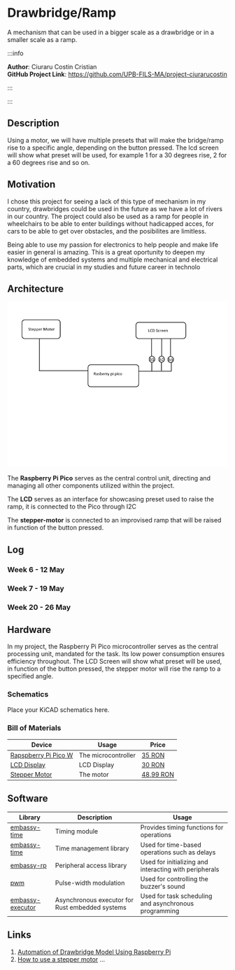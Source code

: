 # Drawbridge/Ramp
A mechanism that can be used in a bigger scale as a drawbridge or in a smaller scale as a ramp.

:::info 

**Author**: Ciuraru Costin Cristian \
**GitHub Project Link**: https://github.com/UPB-FILS-MA/project-ciurarucostin

:::

:::

## Description

Using a motor, we will have multiple presets that will make the bridge/ramp rise to a specific angle, depending on the button pressed.
The lcd screen will show what preset will be used, for example 1 for a 30 degrees rise, 2 for a 60 degrees rise and so on.

## Motivation

I chose this project for seeing a lack of this type of mechanism in my country, drawbridges could be used in the future as we have a lot of rivers in our country. The project 
could also be used as a ramp for people in wheelchairs to be able to enter buildings without hadicapped acces, for cars to be able to get over obstacles, and the posibilites are limitless.

Being able to use my passion for electronics to help people and make life easier in general is amazing. This is a great oportunity to deepen my knowledge of 
embedded systems and multiple mechanical and electrical parts, which are crucial in my studies and future career in technolo

## Architecture 
![Architecture photo](./projection.png)


The **Raspberry Pi Pico** serves as the central control unit, directing and managing all other components utilized within the project.


The **LCD** serves as an interface for showcasing preset used to raise the ramp, it is connected to the Pico through I2C

The **stepper-motor** is connected to an improvised ramp that will be raised in function of the button pressed.

## Log

<!-- write every week your progress here -->

### Week 6 - 12 May

### Week 7 - 19 May

### Week 20 - 26 May

## Hardware

In my project, the Raspberry Pi Pico microcontroller serves as the central processing unit, mandated for the task. Its low power consumption ensures efficiency throughout. The LCD Screen will show what preset will be used, in function of the button pressed, the stepper motor will rise the ramp to a specified angle.

### Schematics

Place your KiCAD schematics here.

### Bill of Materials

<!-- Fill out this table with all the hardware components that you might need.

The format is 
```
| Device | Usage | Price |
|--------|--------|-------|
| [Rapspberry Pi Pico W](https://www.raspberrypi.com/documentation/microcontrollers/raspberry-pi-pico.html) | The microcontroller | [35 RON](https://www.optimusdigital.ro/en/raspberry-pi-boards/12394-raspberry-pi-pico-w.html) |
| [LCD Display](https://www.waveshare.com/datasheet/LCD_en_PDF/LCD1602.pdf) | LCD Display| [30 RON](https://www.optimusdigital.ro/ro/optoelectronice-lcd-uri/62-lcd-1602-cu-interfata-i2c-si-backlight-galben-verde.html?search_query=lcd+1602&results=17) |
| Stepper Motor | Stepper Motor | [48,99 RON](https://www.optimusdigital.ro/ro/motoare-motoare-pas-cu-pas/3912-motor-pas-cu-pas-42hb34f08ab.html?search_query=stepper+motor&results=48) |

```

-->

| Device | Usage | Price |
|--------|--------|-------|
| [Rapspberry Pi Pico W](https://www.raspberrypi.com/documentation/microcontrollers/raspberry-pi-pico.html) | The microcontroller | [35 RON](https://www.optimusdigital.ro/en/raspberry-pi-boards/12394-raspberry-pi-pico-w.html) |
| [LCD Display](https://www.waveshare.com/datasheet/LCD_en_PDF/LCD1602.pdf) | LCD Display| [30 RON](https://www.optimusdigital.ro/ro/optoelectronice-lcd-uri/62-lcd-1602-cu-interfata-i2c-si-backlight-galben-verde.html?search_query=lcd+1602&results=17) |
| [Stepper Motor](https://pages.pbclinear.com/rs/909-BFY-775/images/Data-Sheet-Stepper-Motor-Support.pdf)| The motor | [48,99 RON](https://www.optimusdigital.ro/ro/motoare-motoare-pas-cu-pas/3912-motor-pas-cu-pas-42hb34f08ab.html?search_query=stepper+motor&results=48) |



## Software

| Library | Description | Usage |
|---------|-------------|-------|
| [embassy-time](https://github.com/embassy-rs/embassy) | Timing module | Provides timing functions for operations |
|[embassy-time](https://embassy.dev/book/dev/time_keeping.html)|Time management library  |Used for time-based operations such as delays |
|[embassy-rp](https://docs.embassy.dev/embassy-rp/git/rp2040/index.html)| Peripheral access library |Used for initializing and interacting with peripherals |
|[pwm](https://docs.embassy.dev/embassy-nrf/git/nrf52840/pwm/index.html)|Pulse-width modulation |Used for controlling the buzzer's sound |
|[embassy-executor](https://docs.embassy.dev/embassy-executor/git/std/index.html)|Asynchronous executor for Rust embedded systems| Used for task scheduling and asynchronous programming|



## Links

<!-- Add a few links that inspired you and that you think you will use for your project -->

1. [Automation of Drawbridge Model Using Raspberry Pi](https://www.technoarete.org/common_abstract/pdf/IJERECE/v8/i8/Ext_18573.pdf)
2. [How to use a stepper motor](https://www.youtube.com/watch?v=nydRO0k2aKY)
...
